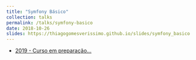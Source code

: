 ```yaml
---
title: "Symfony Básico"
collection: talks
permalink: /talks/symfony-basico
date: 2018-10-26
slides: https://thiagogomesverissimo.github.io/slides/symfony_basico
---
```

 
<ul>
  <li> <a href="#">
    2019 - Curso em preparação...
    <i class="fa fa-file-pdf-o"></i></a>
  </li>
</ul>
